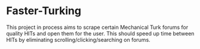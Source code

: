 # Faster-Turking
This project in process aims to scrape certain Mechanical Turk forums for quality HITs and open them for the user. This should speed up time between HITs by eliminating scrolling/clicking/searching on forums.
